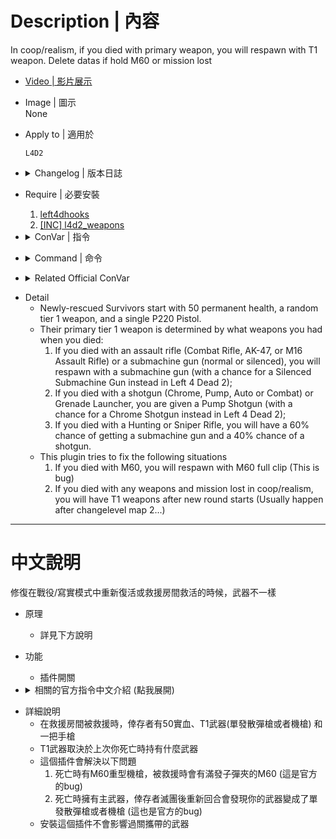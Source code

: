 
# Description | 內容
In coop/realism, if you died with primary weapon, you will respawn with T1 weapon. Delete datas if hold M60 or mission lost

* [Video | 影片展示](https://youtu.be/AbfjBeQmpd8)

* Image | 圖示
<br/>None

* Apply to | 適用於
    ```
    L4D2
    ```

* <details><summary>Changelog | 版本日誌</summary>

    * v1.1 (2023-1-12)
	    * Fixed player respawns with only pistol

    * v1.0 (2022-12-12)
	    * Original request by Yabi
        * Initial Release
</details>

* Require | 必要安裝
	1. [left4dhooks](https://forums.alliedmods.net/showthread.php?t=321696)
	2. [[INC] l4d2_weapons](https://github.com/fbef0102/Game-Private_Plugin/blob/main/left4dead2/scripting/include/l4d2_weapons.inc)

* <details><summary>ConVar | 指令</summary>

	* cfg\sourcemod\l4d_death_weapon_respawn_fix
		```php
        // 0=Plugin off, 1=Plugin on.
        l4d_death_weapon_respawn_fix_enable "1"
		```
</details>

* <details><summary>Command | 命令</summary>
    
   None
</details>

* <details><summary>Related Official ConVar</summary>

	* write down the follong cvars in cfg/server.cfg
		```php
        // Newly-rescued Survivors start with weapons 0: Just a pistol, 1: Downgrade of last primary weapon, 2: Last primary weapon.
        sm_cvar survivor_respawn_with_guns 1
		```
</details>

* Detail
    * Newly-rescued Survivors start with 50 permanent health, a random tier 1 weapon, and a single P220 Pistol. 
    * Their primary tier 1 weapon is determined by what weapons you had when you died:
        1. If you died with an assault rifle (Combat Rifle, AK-47, or M16 Assault Rifle) or a submachine gun (normal or silenced), you will respawn with a submachine gun (with a chance for a Silenced Submachine Gun instead in Left 4 Dead 2);
        2. If you died with a shotgun (Chrome, Pump, Auto or Combat) or Grenade Launcher, you are given a Pump Shotgun (with a chance for a Chrome Shotgun instead in Left 4 Dead 2);
        3. If you died with a Hunting or Sniper Rifle, you will have a 60% chance of getting a submachine gun and a 40% chance of a shotgun.
    * This plugin tries to fix the following situations
        1. If you died with M60, you will respawn with M60 full clip (This is bug)
        2. If you died with any weapons and mission lost in coop/realism, you will have T1 weapons after new round starts (Usually happen after changelevel map 2...)

- - - -
# 中文說明
修復在戰役/寫實模式中重新復活或救援房間救活的時候，武器不一樣

* 原理
    * 詳見下方說明

* 功能
    * 插件開關

* <details><summary>相關的官方指令中文介紹 (點我展開)</summary>

	* 以下指令寫入文件 cfg/server.cfg，可自行調整
		```php
        // 在救援房間被救援時的起始武器 0: 手槍, 1: 上次死亡時主武器降成T1武器 (單發散彈槍或者機槍), 2: 上次死亡時主武器.
        sm_cvar survivor_respawn_with_guns 1
		```
</details>

* 詳細說明
    * 在救援房間被救援時，倖存者有50實血、T1武器(單發散彈槍或者機槍) 和一把手槍
    * T1武器取決於上次你死亡時持有什麼武器
    * 這個插件會解決以下問題
        1. 死亡時有M60重型機槍，被救援時會有滿發子彈夾的M60 (這是官方的bug)
        2. 死亡時擁有主武器，倖存者滅團後重新回合會發現你的武器變成了單發散彈槍或者機槍 (這也是官方的bug)
    * 安裝這個插件不會影響過關攜帶的武器
